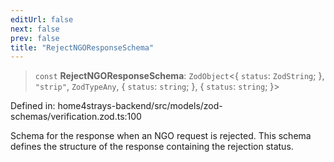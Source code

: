 ```yaml
---
editUrl: false
next: false
prev: false
title: "RejectNGOResponseSchema"
---
```


> `const` **RejectNGOResponseSchema**: `ZodObject`\<\{ `status`: `ZodString`; \}, `"strip"`, `ZodTypeAny`, \{ `status`: `string`; \}, \{ `status`: `string`; \}\>

Defined in: home4strays-backend/src/models/zod-schemas/verification.zod.ts:100

Schema for the response when an NGO request is rejected.
This schema defines the structure of the response containing the rejection status.
